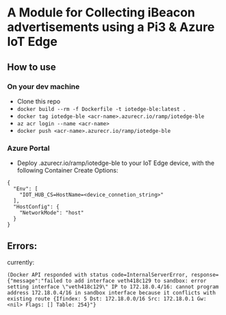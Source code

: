 # A Module for Collecting iBeacon advertisements using a Pi3 & Azure IoT Edge 
 
 ## How to use
 
 ### On your dev machine
 
 * Clone this repo
 * `docker build --rm -f Dockerfile -t iotedge-ble:latest .`
 *  `docker tag iotedge-ble <acr-name>.azurecr.io/ramp/iotedge-ble`
 * `az acr login --name <acr-name>`
 * `docker push <acr-name>.azurecr.io/ramp/iotedge-ble`
 
 ### Azure Portal
 
 * Deploy <acr-name>.azurecr.io/ramp/iotedge-ble to your IoT Edge device, with the following Container Create Options:

```
{
  "Env": [
    "IOT_HUB_CS=HostName=<device_connetion_string>"
  ],
  "HostConfig": {
    "NetworkMode": "host"
  }
}

```

## Errors:
currently:
```
(Docker API responded with status code=InternalServerError, response={"message":"failed to add interface veth418c129 to sandbox: error setting interface \"veth418c129\" IP to 172.18.0.4/16: cannot program address 172.18.0.4/16 in sandbox interface because it conflicts with existing route {Ifindex: 5 Dst: 172.18.0.0/16 Src: 172.18.0.1 Gw: <nil> Flags: [] Table: 254}"}

```
